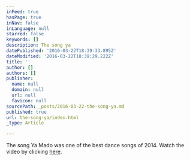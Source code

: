 ```yaml
---
inFeed: true
hasPage: true
inNav: false
inLanguage: null
starred: false
keywords: []
description: The song ya
datePublished: '2016-03-22T18:39:33.895Z'
dateModified: '2016-03-22T18:39:29.222Z'
title: ''
author: []
authors: []
publisher:
  name: null
  domain: null
  url: null
  favicon: null
sourcePath: _posts/2016-03-22-the-song-ya.md
published: true
url: the-song-ya/index.html
_type: Article

---
```

The song Ya Mado was one of the best dance songs of 2014\. Watch the video by clicking [here][0]. 

[0]: https://www.youtube.com/watch?v=8N4AhTRqIsg